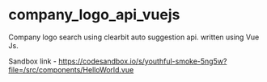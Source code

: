 # company_logo_api_vuejs

Company logo search using clearbit auto suggestion api. written using Vue Js.

Sandbox link - https://codesandbox.io/s/youthful-smoke-5ng5w?file=/src/components/HelloWorld.vue 
